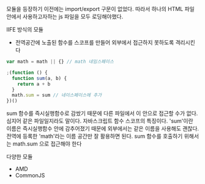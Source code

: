 
모듈을 등장하기 이전에는 import/export 구문이 없었다.
따라서 하나의 HTML 파일 안에서 사용하고자하는 js 파일을 모두 로딩해야했다.

IIFE 방식의 모듈
- 전역공간에 노출된 함수를 스코프를 만들어 외부에서 접근하지 못하도록 격리시킨다
```js
var math = math || {} // math 네임스페이스

;(function () {
  function sum(a, b) {
    return a + b
  }
  math.sum = sum // 네이스페이스에 추가
})()
```
sum 함수를 즉시실행함수로 감쌌기 때문에 다른 파일에서 이 안으로 접근할 수가 없다. 
심지어 같은 파일일지라도 말이다. 
자바스크립트 함수 스코프의 특징이다. 
'sum'이란 이름은 즉시실행함수 안에 감추어졌기 때문에 외부에서는 같은 이름을 사용해도 괜찮다. 
전역에 등록한 'math'라는 이름 공간만 잘 활용하면 된다.
sum 함수를 호출하기 위해서는 math.sum 으로 접근해야 한다

다양한 모듈
- AMD
- CommonJS